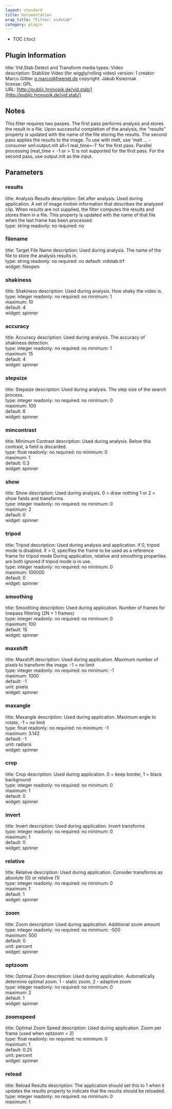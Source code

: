 ```yaml
---
layout: standard
title: Documentation
wrap_title: "Filter: vidstab"
category: plugin
---
```

* TOC
{:toc}

## Plugin Information

title: Vid.Stab Detect and Transform
media types:
Video  
description: Stabilize Video (for wiggly/rolling video)
version: 1
creator: Marco Gittler <g.marco@freenet.de>
copyright: Jakub Ksiezniak  
license: GPL  
URL: [http://public.hronopik.de/vid.stab/](http://public.hronopik.de/vid.stab/)  

## Notes

This filter requires two passes. The first pass performs analysis and stores the result in a file. Upon successful completion of the analysis, the &quot;results&quot; property is updated with the name of the file storing the results. The second pass applies the results to the image.
To use with melt, use &#39;melt ... -consumer xml:output.mlt all=1 real_time=-1&#39; for the first pass. Parallel processing (real_time &lt; -1 or &gt; 1) is not supported for the first pass. For the second pass, use output.mlt as the input.


## Parameters

### results

title: Analysis Results  description:
Set after analysis. Used during application. A set of image motion information that describes the analyzed clip. When results are not supplied, the filter computes the results and stores them in a file. This property is updated with the name of that file when the last frame has been processed.  
type: string
readonly: no
required: no

### filename

title: Target File Name  description:
Used during analysis. The name of the file to store the analysis results in.  
type: string
readonly: no
required: no
default: vidstab.trf  
widget: fileopen  

### shakiness

title: Shakiness  description:
Used during analysis. How shaky the video is.  
type: integer
readonly: no
required: no
minimum: 1  
maximum: 10  
default: 4  
widget: spinner  

### accuracy

title: Accuracy  description:
Used during analysis. The accuracy of shakiness detection.  
type: integer
readonly: no
required: no
minimum: 1  
maximum: 15  
default: 4  
widget: spinner  

### stepsize

title: Stepsize  description:
Used during analysis. The step size of the search process.  
type: integer
readonly: no
required: no
minimum: 0  
maximum: 100  
default: 6  
widget: spinner  

### mincontrast

title: Minimum Contrast  description:
Used during analysis. Below this contrast, a field is discarded.  
type: float
readonly: no
required: no
minimum: 0  
maximum: 1  
default: 0.3  
widget: spinner  

### show

title: Show  description:
Used during analysis. 0 = draw nothing 1 or 2 = show fields and transforms  
type: integer
readonly: no
required: no
minimum: 0  
maximum: 2  
default: 0  
widget: spinner  

### tripod

title: Tripod  description:
Used during analysis and application. if 0, tripod mode is disabled. if &gt; 0, specifies the frame to be used as a reference frame for tripod mode During application, relative and smoothing properties are both ignored if tripod mode is in use.  
type: integer
readonly: no
required: no
minimum: 0  
maximum: 100000  
default: 0  
widget: spinner  

### smoothing

title: Smoothing  description:
Used during application. Number of frames for lowpass filtering (2N + 1 frames)  
type: integer
readonly: no
required: no
minimum: 0  
maximum: 100  
default: 15  
widget: spinner  

### maxshift

title: Maxshift  description:
Used during application. Maximum number of pixels to transform the image. -1 = no limit  
type: integer
readonly: no
required: no
minimum: -1  
maximum: 1000  
default: -1  
unit: pixels  
widget: spinner  

### maxangle

title: Maxangle  description:
Used during application. Maximum angle to rotate, -1 = no limit  
type: float
readonly: no
required: no
minimum: -1  
maximum: 3.142  
default: -1  
unit: radians  
widget: spinner  

### crop

title: Crop  description:
Used during application. 0 = keep border, 1 = black background  
type: integer
readonly: no
required: no
minimum: 0  
maximum: 1  
default: 0  
widget: spinner  

### invert

title: Invert  description:
Used during application. Invert transforms  
type: integer
readonly: no
required: no
minimum: 0  
maximum: 1  
default: 0  
widget: spinner  

### relative

title: Relative  description:
Used during application. Consider transforms as absolute (0) or relative (1)  
type: integer
readonly: no
required: no
minimum: 0  
maximum: 1  
default: 1  
widget: spinner  

### zoom

title: Zoom  description:
Used during application. Additional zoom amount  
type: integer
readonly: no
required: no
minimum: -500  
maximum: 500  
default: 0  
unit: percent  
widget: spinner  

### optzoom

title: Optimal Zoom  description:
Used during application. Automatically determine optimal zoom. 1 - static zoom, 2 - adaptive zoom  
type: integer
readonly: no
required: no
minimum: 0  
maximum: 2  
default: 1  
widget: spinner  

### zoomspeed

title: Optimal Zoom Speed  description:
Used during application. Zoom per frame (used when optzoom = 2)  
type: float
readonly: no
required: no
minimum: 0  
maximum: 1  
default: 0.25  
unit: percent  
widget: spinner  

### reload

title: Reload Results  description:
The application should set this to 1 when it updates the results property to indicate that the results should be reloaded.  
type: integer
readonly: no
required: no
minimum: 0  
maximum: 1  

